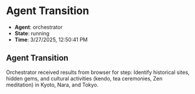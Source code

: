 # Agent Transition

- **Agent**: orchestrator
- **State**: running
- **Time**: 3/27/2025, 12:50:41 PM

## Agent Transition

Orchestrator received results from browser for step: Identify historical sites, hidden gems, and cultural activities (kendo, tea ceremonies, Zen meditation) in Kyoto, Nara, and Tokyo.

